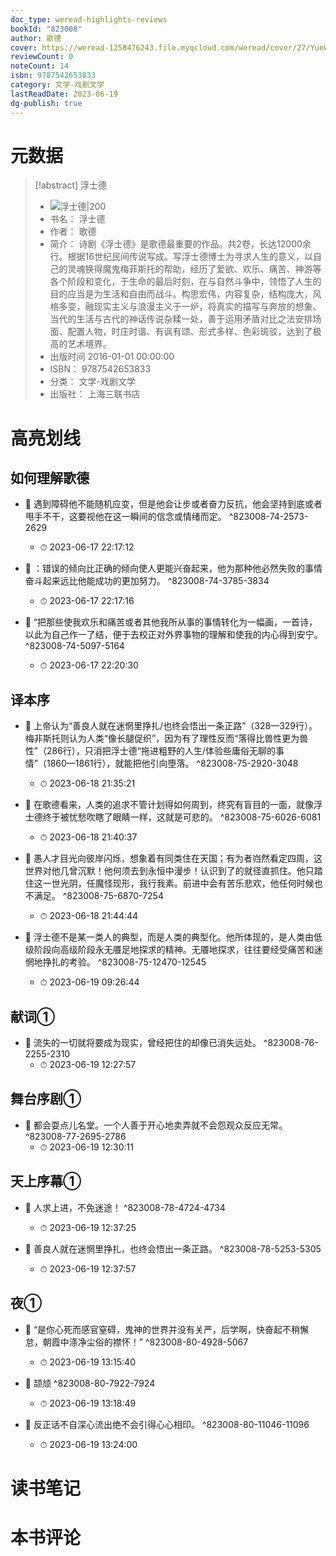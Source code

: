 ```yaml
---
doc_type: weread-highlights-reviews
bookId: "823008"
author: 歌德
cover: https://weread-1258476243.file.myqcloud.com/weread/cover/27/YueWen_823008/t7_YueWen_823008.jpg
reviewCount: 0
noteCount: 14
isbn: 9787542653833
category: 文学-戏剧文学
lastReadDate: 2023-06-19
dg-publish: true
---
```

# 元数据
> [!abstract] 浮士德
> - ![ 浮士德|200](https://weread-1258476243.file.myqcloud.com/weread/cover/27/YueWen_823008/t7_YueWen_823008.jpg)
> - 书名： 浮士德
> - 作者： 歌德
> - 简介： 诗剧《浮士德》是歌德最重要的作品。共2卷，长达12000余行。根据16世纪民间传说写成。写浮士德博士为寻求人生的意义，以自己的灵魂换得魔鬼梅菲斯托的帮助，经历了爱欲、欢乐、痛苦、神游等各个阶段和变化，于生命的最后时刻，在与自然斗争中，领悟了人生的目的应当是为生活和自由而战斗。构思宏伟，内容复杂，结构庞大，风格多变，融现实主义与浪漫主义于一炉，将真实的描写与奔放的想象、当代的生活与古代的神话传说杂糅一处，善于运用矛盾对比之法安排场面、配置人物，时庄时谐、有讽有颂、形式多样、色彩斑驳，达到了极高的艺术境界。
> - 出版时间 2016-01-01 00:00:00
> - ISBN： 9787542653833
> - 分类： 文学-戏剧文学
> - 出版社： 上海三联书店

# 高亮划线

## 如何理解歌德


- 📌 遇到障碍他不能随机应变，但是他会让步或者奋力反抗，他会坚持到底或者甩手不干，这要视他在这一瞬间的信念或情绪而定。 ^823008-74-2573-2629
    - ⏱ 2023-06-17 22:17:12 

- 📌 ：错误的倾向比正确的倾向使人更能兴奋起来，他为那种他必然失败的事情奋斗起来远比他能成功的更加努力。 ^823008-74-3785-3834
    - ⏱ 2023-06-17 22:17:16 

- 📌 “把那些使我欢乐和痛苦或者其他我所从事的事情转化为一幅画，一首诗，以此为自己作一了结，便于去校正对外界事物的理解和使我的内心得到安宁。 ^823008-74-5097-5164
    - ⏱ 2023-06-17 22:20:30 
## 译本序


- 📌 上帝认为“善良人就在迷惘里挣扎/也终会悟出一条正路”（328—329行）。梅非斯托则认为人类“像长腿促织”，因为有了理性反而“落得比兽性更为兽性”（286行），只消把浮士德“拖进粗野的人生/体验些庸俗无聊的事情”（1860—1861行），就能把他引向堕落。 ^823008-75-2920-3048
    - ⏱ 2023-06-18 21:35:21 

- 📌 在歌德看来，人类的追求不管计划得如何周到，终究有盲目的一面，就像浮士德终于被忧愁吹瞎了眼睛一样，这就是可悲的。 ^823008-75-6026-6081
    - ⏱ 2023-06-18 21:40:37 

- 📌 愚人才目光向彼岸闪烁，想象着有同类住在天国；有为者岿然看定四周，这世界对他几曾沉默！他何须去到永恒中漫步！认识到了的就径直抓住。他只踏住这一世光阴，任魔怪现形，我行我素。前进中会有苦乐悲欢，他任何时候也不满足。 ^823008-75-6870-7254
    - ⏱ 2023-06-18 21:44:44 

- 📌 浮士德不是某一类人的典型，而是人类的典型化。他所体现的，是人类由低级阶段向高级阶段永无餍足地探求的精神。无餍地探求，往往要经受痛苦和迷惘地挣扎的考验。 ^823008-75-12470-12545
    - ⏱ 2023-06-19 09:26:44 
## 献词①


- 📌 流失的一切就将要成为现实，曾经把住的却像已消失远处。 ^823008-76-2255-2310
    - ⏱ 2023-06-19 12:27:57 
## 舞台序剧①


- 📌 都会耍点儿名堂。一个人善于开心地卖弄就不会怨观众反应无常。 ^823008-77-2695-2786
    - ⏱ 2023-06-19 12:30:11 
## 天上序幕①


- 📌 人求上进，不免迷途！ ^823008-78-4724-4734
    - ⏱ 2023-06-19 12:37:25 

- 📌 善良人就在迷惘里挣扎，也终会悟出一条正路。 ^823008-78-5253-5305
    - ⏱ 2023-06-19 12:37:57 
## 夜①


- 📌 “是你心死而感官窒碍，鬼神的世界并没有关严，后学啊，快奋起不稍懈怠，朝霞中涤净尘俗的襟怀！” ^823008-80-4928-5067
    - ⏱ 2023-06-19 13:15:40 

- 📌 颉颃 ^823008-80-7922-7924
    - ⏱ 2023-06-19 13:18:49 

- 📌 反正话不自深心流出绝不会引得心心相印。 ^823008-80-11046-11096
    - ⏱ 2023-06-19 13:24:00 
# 读书笔记

# 本书评论
